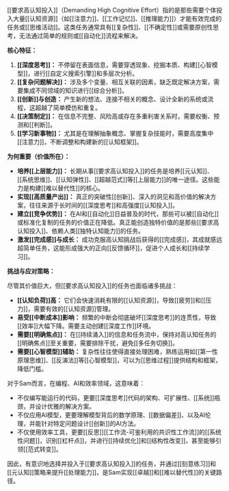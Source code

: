 [[要求高认知投入]]（Demanding High Cognitive Effort）指的是那些需要个体投入大量[[认知资源]]（如[[注意力]]、[[工作记忆]]、[[推理能力]]）才能有效完成的任务或[[思维活动]]。这类任务通常具有[[复杂性]]、[[不确定性]]或需要原创性思考，无法通过简单的规则或[[自动化]]流程来解决。

**核心特征：**

1.  **[[深度思考]]：** 不停留在表面信息，需要穿透现象、挖掘本质、构建[[心智模型]]，进行[[自定义搜索引擎]]和多层次分析。
2.  **[[复杂问题解决]]：** 涉及多个变量、相互关联的因素，缺乏既定解决方案，需要集成不同领域的知识进行[[综合分析]]。
3.  **[[创新]]与创造：** 产生新的想法、连接不相关的概念、设计全新的系统或流程，这超越了简单模仿和重复。
4.  **[[决策制定]]：** 在信息不完整、风险高或存在多重利害关系时，需要权衡、预测和[[判断]]。
5.  **[[学习新事物]]：** 尤其是在理解抽象概念、掌握复杂技能时，需要高度集中[[注意力]]，不断调整和构建新的[[认知框架]]。

**为何重要（价值所在）：**

*   **培养[[上层能力]]：** 长期从事[[要求高认知投入]]的任务是培养[[元认知]]、[[系统思维]]、[[认知弹性]]、[[超越范式]]等[[上层能力]]的唯一途径。这些能力是构建[[难以替代性]]的核心。
*   **实现[[高质量产出]]：** 真正的突破性[[创新]]、深入的洞见和高价值的解决方案，往往来源于长时间的[[深度思考]]和高强度[[认知投入]]。
*   **建立[[竞争优势]]：** 在AI和[[自动化]]日益普及的时代，那些可以被[[自动化]]或标准化复制的任务的价值正在降低。真正能创造独特价值的是那些[[要求高认知投入]]、依赖人类[[独特认知能力]]的任务。
*   **激发[[完成感]]与成长：** 成功克服高认知挑战后获得的[[完成感]]，其成就感远超简单任务，这能形成强大的正向[[反馈循环]]，促进个人成长和[[持续学习]]。

**挑战与应对策略：**

尽管其价值巨大，但[[要求高认知投入]]的任务也面临诸多挑战：

*   **[[认知负荷]]高：** 它们会快速消耗有限的[[认知资源]]，导致[[疲劳]]和[[压力]]，需要有效的[[认知资源]]管理。
*   **易受[[中断成本]]影响：** 频繁的中断会彻底破坏[[深度思考]]的连贯性，导致[[效率]]大幅下降。需要主动创建[[深度工作]]环境。
*   **需要[[明确焦点]]：** 在[[持续涌入]]的信息和任务流中，保持对高认知任务的[[明确焦点]]至关重要，需要排除干扰，避免[[多任务切换]]。
*   **需要[[心智模型]]辅助：** 复杂性往往使得直接处理困难，熟练运用如[[第一性原理思维]]、[[反演法]]等[[心智模型]]，可以为[[思维过程]]提供结构和框架，降低门槛。

对于Sam而言，在编程、AI和效率领域，这意味着：
*   不仅编写能运行的代码，更要[[深度思考]]代码的架构、可扩展性、[[系统]]瓶颈，并设计优雅的解决方案。
*   不仅应用AI模型，更要理解模型背后的数学原理、[[数据偏差]]、以及AI伦理，并能针对特定问题设计[[创新]]的AI方法。
*   不仅使用效率工具，更要[[反思]][[工作流-可鉴利用的共识性工作流]]的[[系统性问题]]，识别[[杠杆点]]，并进行[[持续优化]]和[[结构性改变]]，甚至能够引领[[范式转变]]。

因此，有意识地选择并投入于[[要求高认知投入]]的任务，并通过[[刻意练习]]和[[元认知]]策略来提升[[处理能力]]，是Sam实现[[卓越]]和[[难以替代性]]的关键路径。
